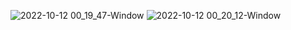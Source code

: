 ![2022-10-12 00_19_47-Window](https://user-images.githubusercontent.com/90575401/195276320-59fbbfab-c171-49f4-a792-ddfd3c89c3f6.png)
![2022-10-12 00_20_12-Window](https://user-images.githubusercontent.com/90575401/195276323-b639d3dd-da44-4f1f-8a85-a1cca791379c.png)
